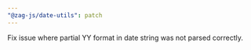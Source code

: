 ```yaml
---
"@zag-js/date-utils": patch
---
```


Fix issue where partial YY format in date string was not parsed correctly.

